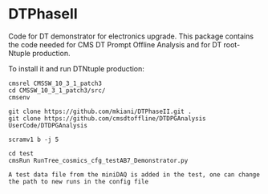 # DTPhaseII


Code for DT demonstrator for electronics upgrade. This package contains the code needed for CMS DT Prompt Offline Analysis and for DT root-Ntuple production.

To install it and run DTNtuple production:

```
cmsrel CMSSW_10_3_1_patch3
cd CMSSW_10_3_1_patch3/src/
cmsenv

git clone https://github.com/mkiani/DTPhaseII.git .
git clone https://github.com/cmsdtoffline/DTDPGAnalysis UserCode/DTDPGAnalysis

scramv1 b -j 5

cd test
cmsRun RunTree_cosmics_cfg_testAB7_Demonstrator.py

A test data file from the miniDAQ is added in the test, one can change the path to new runs in the config file

```
